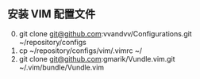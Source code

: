 ## 安装 VIM 配置文件

0. git clone git@github.com:vvandvv/Configurations.git ~/repository/configs
1. cp ~/repository/configs/vim/.vimrc ~/
2. git clone git@github.com:gmarik/Vundle.vim.git ~/.vim/bundle/Vundle.vim
